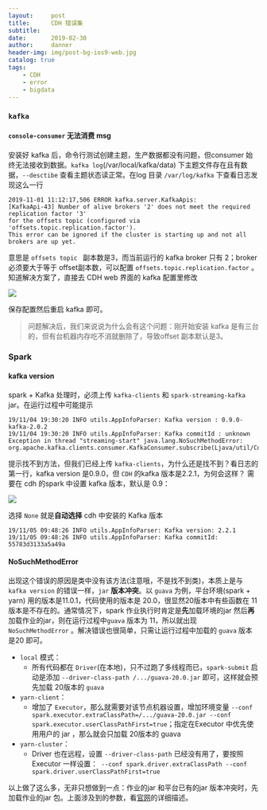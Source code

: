 ```yaml
---
layout:     post
title:      CDH 错误集
subtitle:   
date:       2019-02-30
author:     danner
header-img: img/post-bg-ios9-web.jpg
catalog: true
tags:
    - CDH
    - error
    - bigdata
---
```


### `kafka`

#### `console-consumer` 无法消费 msg

安装好 kafka 后，命令行测试创建主题，生产数据都没有问题，但consumer 始终无法接收到数据。`kafka log`(/var/local/kafka/data) 下主题文件存在且有数据，`--desctibe` 查看主题状态读正常。在log 目录 `/var/log/kafka` 下查看日志发现这么一行

```shell
2019-11-01 11:12:17,506 ERROR kafka.server.KafkaApis: 
[KafkaApi-43] Number of alive brokers '2' does not meet the required replication factor '3' 
for the offsets topic (configured via 'offsets.topic.replication.factor'). 
This error can be ignored if the cluster is starting up and not all brokers are up yet.
```

意思是 `offsets topic ` 副本数是3，而当前运行的 kafka broker 只有 2；broker 必须要大于等于 offset副本数，可以配置 `offsets.topic.replication.factor` 。知道解决方案了，直接去 CDH  web 界面的 kafka 配置里修改

![](https://vendanner.github.io/img/CDH/kafka_offset_factor.png)

保存配置然后重启 kafka 即可。

> 问题解决后，我们来说说为什么会有这个问题：刚开始安装 kafka 是有三台的，但有台机器内存吃不消就删除了，导致offset 副本默认是3。

### Spark

#### kafka version

spark + Kafka 处理时，必须上传 `kafka-clients` 和 `spark-streaming-kafka` jar。在运行过程中可能提示

```shell
19/11/04 19:30:20 INFO utils.AppInfoParser: Kafka version : 0.9.0-kafka-2.0.2
19/11/04 19:30:20 INFO utils.AppInfoParser: Kafka commitId : unknown
Exception in thread "streaming-start" java.lang.NoSuchMethodError: org.apache.kafka.clients.consumer.KafkaConsumer.subscribe(Ljava/util/Collection;)V
```

提示找不到方法，但我们已经上传 `kafka-clients`，为什么还是找不到？看日志的第一行，kafka version 是0.9.0，但 `CDH` 的kafka 版本是2.2.1，为何会这样？ 需要在 cdh 的spark 中设置 kafka 版本，默认是 0.9：

![](https://vendanner.github.io/img/CDH/spark_kafka_version.png)

选择 `None` 就是**自动选择** cdh 中安装的 Kafka 版本

```shell
19/11/05 09:48:26 INFO utils.AppInfoParser: Kafka version: 2.2.1
19/11/05 09:48:26 INFO utils.AppInfoParser: Kafka commitId: 55783d3133a5a49a
```

#### NoSuchMethodError

出现这个错误的原因是类中没有该方法(注意哦，不是找不到类)，本质上是与`kafka version` 的错误一样，`jar` **版本冲突**。以 `guava` 为例，平台环境(spark + yarn) 用的版本是11.0.1，代码使用的版本是 20.0，很显然20版本中有些函数在 11版本是不存在的。通常情况下，spark 作业执行时肯定是**先**加载环境的jar 然后**再**加载作业的jar，则在运行过程中`guava` 版本为 11，所以就出现 `NoSuchMethodError`  。解决错误也很简单，只需让运行过程中加载的 `guava` 版本是20 即可。

- `local` 模式：
  - 所有代码都在 `Driver`(在本地)，只不过跑了多线程而已，`spark-submit` 启动是添加 `--driver-class-path /.../guava-20.0.jar` 即可，这样就会预先加载 20版本的 `guava`
- `yarn-client`：
  - 增加了 `Executor`，那么就需要对该节点机器设置，增加环境变量 `--conf spark.executor.extraClassPath=/.../guava-20.0.jar --conf spark.executor.userClassPathFirst=true`；指定在Executor 中优先使用用户的 jar ，那么就会只加载 20版本的 guava
- `yarn-cluster`：
  -  Driver 也在远程，设置 `--driver-class-path` 已经没有用了，要按照 Executor 一样设置：` --conf spark.driver.extraClassPath --conf  spark.driver.userClassPathFirst=true`

以上做了这么多，无非只想做到一点：作业的jar 和平台已有的jar 版本冲突时，先加载作业的jar 包。上面涉及到的参数，看[官网]( https://spark.apache.org/docs/2.4.0/configuration.html )的详细描述。


















